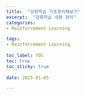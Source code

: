 ```yaml
---
title:  "강화학습 기초정리해보기"
excerpt:  "강화학습 내용 정리"
categories: 
- Reinforcement Learning

tags:
- Reinforcement Learning
 
toc_label: TOC
toc: true
toc_sticky: true
 
date: 2025-01-05

---
```

